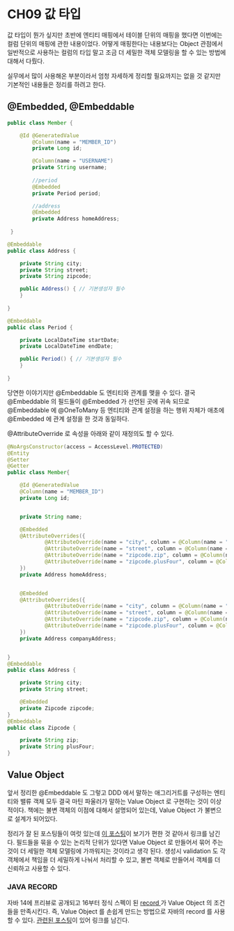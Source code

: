 # CH09 값 타입

값 타입이 뭔가 싶지만 초반에 엔티티 매핑에서 테이블 단위의 매핑을 했다면 이번에는 컬럼 단위의 매핑에 관한 내용이었다. 어떻게 매핑한다는 내용보다는 Object 관점에서 일반적으로 사용하는 컬럼의 타입 말고 조금 더 세밀한 객체 모델링을 할 수 있는 방법에 대해서 다뤘다.

실무에서 많이 사용해온 부분이라서 엄청 자세하게 정리할 필요까지는 없을 것 같지만 기본적인 내용들은 정리를 하려고 한다.

## @Embedded, @Embeddable&#x20;

```java
public class Member {

	@Id @GeneratedValue
    	@Column(name = "MEMBER_ID")
    	private Long id;

    	@Column(name = "USERNAME")
    	private String username;
        
        //period
    	@Embedded
    	private Period period;

    	//address
    	@Embedded
    	private Address homeAddress;
        
 }
```

```java
@Embeddable
public class Address {

    private String city;
    private String street;
    private String zipcode;

    public Address() { // 기본생성자 필수 
    }
    
}

@Embeddable
public class Period {

    private LocalDateTime startDate;
    private LocalDateTime endDate;

    public Period() { // 기본생성자 필수 
    }
    
}
```

당연한 이야기지만 @Embeddable 도 엔티티와 관계를 맺을 수 있다. 결국 @Embeddable 의 필드들이 @Embedded 가 선언된 곳에 귀속 되므로 @Embeddable 에 @OneToMany 등 엔티티와 관계 설정을 하는 행위 자체가 애초에 @Embedded 에 관계 설정을 한 것과 동일하다.

@AttributeOverride 로 속성을 아래와 같이 재정의도 할 수 있다.

```java
@NoArgsConstructor(access = AccessLevel.PROTECTED)
@Entity
@Setter
@Getter
public class Member{

    @Id @GeneratedValue
    @Column(name = "MEMBER_ID")
    private Long id;


    private String name;

    @Embedded
    @AttributeOverrides({
            @AttributeOverride(name = "city", column = @Column(name = "HOME_CITY")),
            @AttributeOverride(name = "street", column = @Column(name = "HOME_STREET")),
            @AttributeOverride(name = "zipcode.zip", column = @Column(name = "HOME_ZIP")),
            @AttributeOverride(name = "zipcode.plusFour", column = @Column(name = "HOME_PLUS_FOUR")),
    })
    private Address homeAddress;


    @Embedded
    @AttributeOverrides({
            @AttributeOverride(name = "city", column = @Column(name = "COMPANY_CITY")),
            @AttributeOverride(name = "street", column = @Column(name = "COMPANY_STREET")),
            @AttributeOverride(name = "zipcode.zip", column = @Column(name = "COMPANY_ZIP")),
            @AttributeOverride(name = "zipcode.plusFour", column = @Column(name = "COMPANY_PLUS_FOUR")),
    })
    private Address companyAddress;


}
@Embeddable
public class Address {

    private String city;
    private String street;

    @Embedded
    private Zipcode zipcode;
}
@Embeddable
public class Zipcode {

    private String zip;
    private String plusFour;
}
```

## Value Object

앞서 정리한 @Embeddable 도 그렇고 DDD 에서 말하는 애그리거트를 구성하는 엔티티와 밸류 객체 모두 결국 마틴 파울러가 말하는 Value Object 로 구현하는 것이 이상적이다. 책에는 불변 객체의 이점에 대해서 설명되어 있는데, Value Object 가 불변으로 설계가 되어있다.

정리가 잘 된 포스팅들이 여럿 있는데 [이 포스팅](https://jbb9229.github.io/blog/202003/value-object)이 보기가 편한 것 같아서 링크를 남긴다. 필드들을 묶을 수 있는 논리적 단위가 있다면 Value Object 로 만들어서 묶어 주는 것이 더 세밀한 객체 모델링에 가까워지는 것이라고 생각 된다. 생성시 validation 도 각 객체에서 책임을 더 세밀하게 나눠서 처리할 수 있고, 불변 객체로 만들어서 객체를 더 신뢰하고 사용할 수 있다.

### JAVA RECORD

자바 14에 프리뷰로 공개되고 16부터 정식 스펙이 된 [record ](https://blog.hexabrain.net/399)가 Value Object 의 조건들을 만족시킨다. 즉, Value Object 를 손쉽게 만드는 방법으로 자바의 record 를 사용할 수 있다. [관련된 포스팅](https://www.citerus.se/using-java-records-as-value-objects/)이 있어 링크를 남긴다.

